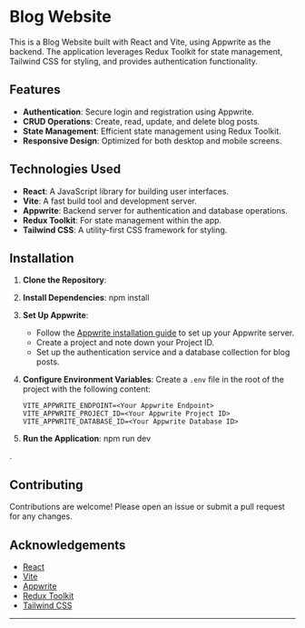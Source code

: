 # Blog Website

This is a Blog Website built with React and Vite, using Appwrite as the backend. The application leverages Redux Toolkit for state management, Tailwind CSS for styling, and provides authentication functionality.

## Features

- **Authentication**: Secure login and registration using Appwrite.
- **CRUD Operations**: Create, read, update, and delete blog posts.
- **State Management**: Efficient state management using Redux Toolkit.
- **Responsive Design**: Optimized for both desktop and mobile screens.

## Technologies Used

- **React**: A JavaScript library for building user interfaces.
- **Vite**: A fast build tool and development server.
- **Appwrite**: Backend server for authentication and database operations.
- **Redux Toolkit**: For state management within the app.
- **Tailwind CSS**: A utility-first CSS framework for styling.

## Installation

1. **Clone the Repository**:

2. **Install Dependencies**:
   npm install

3. **Set Up Appwrite**:
   - Follow the [Appwrite installation guide](https://appwrite.io/docs/installation) to set up your Appwrite server.
   - Create a project and note down your Project ID.
   - Set up the authentication service and a database collection for blog posts.

4. **Configure Environment Variables**:
   Create a `.env` file in the root of the project with the following content:
   ```plaintext
   VITE_APPWRITE_ENDPOINT=<Your Appwrite Endpoint>
   VITE_APPWRITE_PROJECT_ID=<Your Appwrite Project ID>
   VITE_APPWRITE_DATABASE_ID=<Your Appwrite Database ID>
   ```

5. **Run the Application**:
   npm run dev


.

## Contributing

Contributions are welcome! Please open an issue or submit a pull request for any changes.

## Acknowledgements

- [React](https://reactjs.org/)
- [Vite](https://vitejs.dev/)
- [Appwrite](https://appwrite.io/)
- [Redux Toolkit](https://redux-toolkit.js.org/)
- [Tailwind CSS](https://tailwindcss.com/)

---
